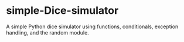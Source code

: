 # simple-Dice-simulator
 A simple Python dice simulator using functions, conditionals, exception handling, and the random module.
